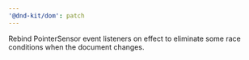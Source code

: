 ```yaml
---
'@dnd-kit/dom': patch
---
```


Rebind PointerSensor event listeners on effect to eliminate some race conditions when the document changes.
